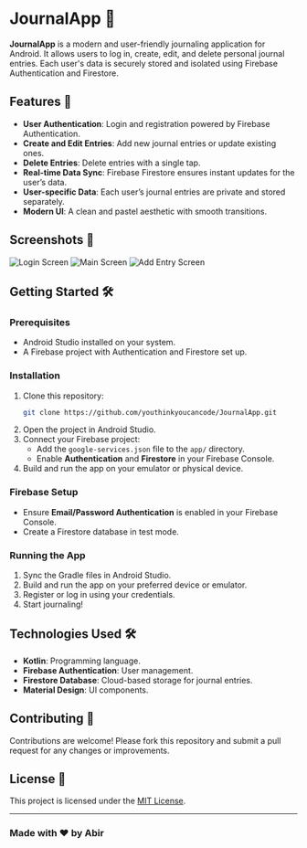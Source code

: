 # JournalApp 📓

**JournalApp** is a modern and user-friendly journaling application for Android. It allows users to log in, create, edit, and delete personal journal entries. Each user's data is securely stored and isolated using Firebase Authentication and Firestore.

## Features 🚀

- **User Authentication**: Login and registration powered by Firebase Authentication.
- **Create and Edit Entries**: Add new journal entries or update existing ones.
- **Delete Entries**: Delete entries with a single tap.
- **Real-time Data Sync**: Firebase Firestore ensures instant updates for the user’s data.
- **User-specific Data**: Each user’s journal entries are private and stored separately.
- **Modern UI**: A clean and pastel aesthetic with smooth transitions.

## Screenshots 📸

![Login Screen](C:\Users\abbie\OneDrive\Images\login_screen.png)
![Main Screen](C:\Users\abbie\OneDrive\Images\main_screen.png)
![Add Entry Screen](C:\Users\abbie\OneDrive\Images\add_entry_screen.png)


## Getting Started 🛠️

### Prerequisites

- Android Studio installed on your system.
- A Firebase project with Authentication and Firestore set up.

### Installation

1. Clone this repository:
   ```bash
   git clone https://github.com/youthinkyoucancode/JournalApp.git
   ```
2. Open the project in Android Studio.
3. Connect your Firebase project:
    - Add the `google-services.json` file to the `app/` directory.
    - Enable **Authentication** and **Firestore** in your Firebase Console.
4. Build and run the app on your emulator or physical device.

### Firebase Setup

- Ensure **Email/Password Authentication** is enabled in your Firebase Console.
- Create a Firestore database in test mode.

### Running the App

1. Sync the Gradle files in Android Studio.
2. Build and run the app on your preferred device or emulator.
3. Register or log in using your credentials.
4. Start journaling!

## Technologies Used 🛠️

- **Kotlin**: Programming language.
- **Firebase Authentication**: User management.
- **Firestore Database**: Cloud-based storage for journal entries.
- **Material Design**: UI components.

## Contributing 🤝

Contributions are welcome! Please fork this repository and submit a pull request for any changes or improvements.

## License 📄

This project is licensed under the [MIT License](LICENSE).

---

### Made with ❤️ by Abir
